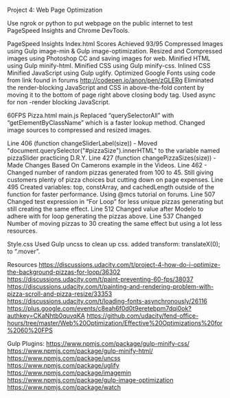 Project 4:  Web Page Optimization

Use ngrok or python to put webpage on the public internet to test PageSpeed Insights and Chrome DevTools.


PageSpeed Insights
Index.html
Scores Achieved 93/95
  Compressed Images using Gulp image-min & Gulp image-optimization.
  Resized and Compressed images using Photoshop CC and saving images for web.
  Minified HTML using Gulp minify-html.
  Minified CSS using Gulp minify-css.
  Inlined CSS
  Minified JavaScript using Gulp uglify.
  Optimized Google Fonts using code from link found in forums
    http://codepen.io/anon/pen/zGLERg
  Eliminated the render-blocking JavaScript and CSS in above-the-fold content by moving it to the bottom of page right above closing body tag.
  Used async for non -render blocking JavaScript.


60FPS Pizza.html
main.js
    Replaced “querySelectorAll” with “getElementByClassName” which is a faster lookup method.
    Changed image sources to compressed and resized images.

  Line 406 (function changeSliderLabel(size)) -
    Moved "document.querySelector("#pizzaSize").innerHTML" to the variable named pizzaSlider practicing D.R.Y.
  Line 427 (function changePizzaSizes(size)) -
    Made Changes Based On Camerons example in the Videos.
  Line 462 -
    Changed number of random pizzas generated from 100 to 45.  Still giving customers plenty of pizza choices but cutting down on page expenses.
  Line 495
    Created variables: top, constArray, and cachedLength outside of the function for faster performance.  Using @mcs tutorial on forums.
  Line 507
    Changed test expression in “For Loop” for less unique pizzas generating but still creating the same effect.
  Line 512
    Changed value after Modelo to adhere with for loop generating the pizzas above.
  Line 537
    Changed Number of moving pizzas to 30 creating the same effect but using a lot less resources.

Style.css
    Used Gulp uncss to clean up css.
    added transform: translateX(0); to “.mover”.

Resources
  https://discussions.udacity.com/t/project-4-how-do-i-optimize-the-background-pizzas-for-loop/36302
  https://discussions.udacity.com/t/paint-preventing-60-fps/38037
  https://discussions.udacity.com/t/painting-and-rendering-problem-with-pizza-scroll-and-pizza-resize/33353
  https://discussions.udacity.com/t/loading-fonts-asynchronously/26116
  https://plus.google.com/events/c8eah6f0d0t9eretebpm7dqi0ok?authkey=CKaNhtb0quvqKA
  https://github.com/udacity/fend-office-hours/tree/master/Web%20Optimization/Effective%20Optimizations%20for%2060%20FPS

Gulp Plugins:
  https://www.npmjs.com/package/gulp-minify-css/
  https://www.npmjs.com/package/gulp-minify-html/
  https://www.npmjs.com/package/uncss
  https://www.npmjs.com/package/uglify
  https://www.npmjs.com/package/imagemin
  https://www.npmjs.com/package/gulp-image-optimization
  https://www.npmjs.com/package/watch
